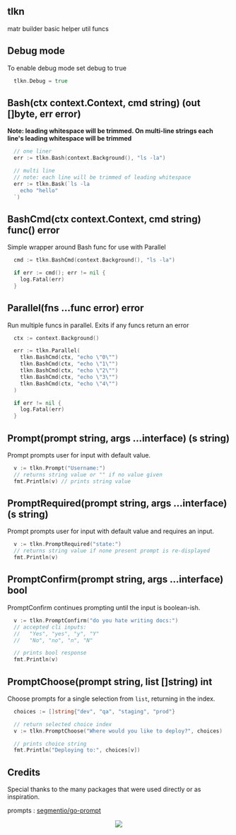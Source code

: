 ## tlkn

matr builder basic helper util funcs

## Debug mode

To enable debug mode set debug to true

```go
  tlkn.Debug = true
```

## Bash(ctx context.Context, cmd string) (out []byte, err error) 
**Note: leading whitespace will be trimmed.
On multi-line strings each line's leading whitespace will be trimmed**

```go
  // one liner
  err := tlkn.Bash(context.Background(), "ls -la")

  // multi line
  // note: each line will be trimmed of leading whitespace
  err := tlkn.Bask(`ls -la
    echo "hello"
  `)
```

## BashCmd(ctx context.Context, cmd string) func() error

Simple wrapper around Bash func for use with Parallel

```go
  cmd := tlkn.BashCmd(context.Background(), "ls -la")

  if err := cmd(); err != nil {
    log.Fatal(err)
  }
```

## Parallel(fns ...func error) error

Run multiple funcs in parallel. Exits if any funcs return an error

```go
  ctx := context.Background()

  err := tlkn.Parallel(
    tlkn.BashCmd(ctx, "echo \"0\"")
    tlkn.BashCmd(ctx, "echo \"1\"")
    tlkn.BashCmd(ctx, "echo \"2\"")
    tlkn.BashCmd(ctx, "echo \"3\"")
    tlkn.BashCmd(ctx, "echo \"4\"")
  )

  if err != nil {
    log.Fatal(err)
  }
```

## Prompt(prompt string, args ...interface) (s string)

Prompt prompts user for input with default value.

```go
  v := tlkn.Prompt("Username:")
  // returns string value or "" if no value given
  fmt.Println(v) // prints string value 
```

## PromptRequired(prompt string, args ...interface) (s string)

Prompt prompts user for input with default value and requires an input.

```go
  v := tlkn.PromptRequired("state:")
  // returns string value if none present prompt is re-displayed
  fmt.Println(v)
```

## PromptConfirm(prompt string, args ...interface) bool 

PromptConfirm continues prompting until the input is boolean-ish.

```go
  v := tlkn.PromptConfirm("do you hate writing docs:")
  // accepted cli inputs:
  //   "Yes", "yes", "y", "Y"
  //   "No", "no", "n", "N"

  // prints bool response
  fmt.Println(v)
```

## PromptChoose(prompt string, list []string) int

Choose prompts for a single selection from `list`, returning in the index.

```go
  choices := []string{"dev", "qa", "staging", "prod"}

  // return selected choice index
  v := tlkn.PromptChoose("Where would you like to deploy?", choices)

  // prints choice string
  fmt.Println("Deploying to:", choices[v])
```

## Credits

Special thanks to the many packages that were used directly or as inspiration.

prompts : [segmentio/go-prompt](https://github.com/segmentio/go-prompt) 

<a href="https://github.com/bleveinc">
  <p align="center">
    <img src="https://raw.githubusercontent.com/matr-builder/matr-builder.github.io/master/assets/matr_footer.png">
  </p>
</a>
